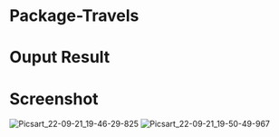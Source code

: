 # Package-Travels
# Ouput Result

# Screenshot
![Picsart_22-09-21_19-46-29-825](https://user-images.githubusercontent.com/112925756/191530346-2d91c74f-5c5c-4e37-be76-61d14b305cb6.jpg)
![Picsart_22-09-21_19-50-49-967](https://user-images.githubusercontent.com/112925756/191530898-ca91b33a-f0a6-40f2-8e9b-87b204c08c4f.jpg)
